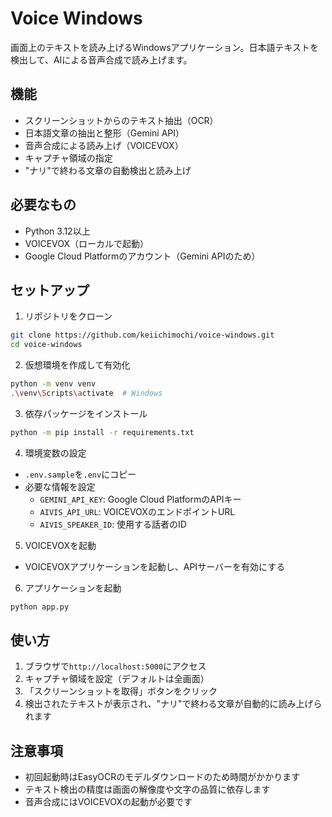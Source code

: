 # Voice Windows

画面上のテキストを読み上げるWindowsアプリケーション。日本語テキストを検出して、AIによる音声合成で読み上げます。

## 機能

- スクリーンショットからのテキスト抽出（OCR）
- 日本語文章の抽出と整形（Gemini API）
- 音声合成による読み上げ（VOICEVOX）
- キャプチャ領域の指定
- "ナリ"で終わる文章の自動検出と読み上げ

## 必要なもの

- Python 3.12以上
- VOICEVOX（ローカルで起動）
- Google Cloud Platformのアカウント（Gemini APIのため）

## セットアップ

1. リポジトリをクローン
```bash
git clone https://github.com/keiichimochi/voice-windows.git
cd voice-windows
```

2. 仮想環境を作成して有効化
```bash
python -m venv venv
.\venv\Scripts\activate  # Windows
```

3. 依存パッケージをインストール
```bash
python -m pip install -r requirements.txt
```

4. 環境変数の設定
- `.env.sample`を`.env`にコピー
- 必要な情報を設定
  - `GEMINI_API_KEY`: Google Cloud PlatformのAPIキー
  - `AIVIS_API_URL`: VOICEVOXのエンドポイントURL
  - `AIVIS_SPEAKER_ID`: 使用する話者のID

5. VOICEVOXを起動
- VOICEVOXアプリケーションを起動し、APIサーバーを有効にする

6. アプリケーションを起動
```bash
python app.py
```

## 使い方

1. ブラウザで`http://localhost:5000`にアクセス
2. キャプチャ領域を設定（デフォルトは全画面）
3. 「スクリーンショットを取得」ボタンをクリック
4. 検出されたテキストが表示され、"ナリ"で終わる文章が自動的に読み上げられます

## 注意事項

- 初回起動時はEasyOCRのモデルダウンロードのため時間がかかります
- テキスト検出の精度は画面の解像度や文字の品質に依存します
- 音声合成にはVOICEVOXの起動が必要です 